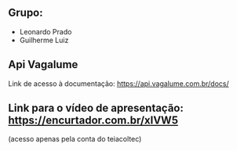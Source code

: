 ## Grupo:
- Leonardo Prado
- Guilherme Luiz

## Api Vagalume
Link de acesso à documentação: https://api.vagalume.com.br/docs/

## Link para o vídeo de apresentação: https://encurtador.com.br/xIVW5
(acesso apenas pela conta do teiacoltec)
